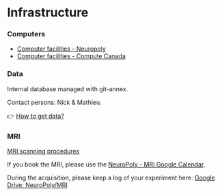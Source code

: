 # Infrastructure

### Computers

* [Computer facilities - Neuropoly](https://intranet.neuro.polymtl.ca/computing-resources/neuropoly/README.html#cpu-gpu-clusters)
* [Computer facilities - Compute Canada](https://intranet.neuro.polymtl.ca/computing-resources/compute-canada.html)

### Data

Internal database managed with git-annex.

Contact persons: Nick & Mathieu.

👉 [How to get data?](https://intranet.neuro.polymtl.ca/computing-resources/data/git-datasets.html)

### MRI

[MRI scanning procedures](https://intranet.neuro.polymtl.ca/mri-scanning/README.html)

If you book the MRI, please use the [NeuroPoly - MRI Google Calendar](https://calendar.google.com/calendar/u/0/embed?src=k4moiei5d2lh84iokouk6lt84o@group.calendar.google.com&ctz=America/Toronto).

During the acquisition, please keep a log of your experiment here: [Google Drive: NeuroPoly/MRI](https://drive.google.com/drive/folders/1b9O_sCaBzGxk97TPMjdBlS7biZnwC7Dl)

